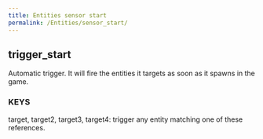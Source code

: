 ```yaml
---
title: Entities sensor start
permalink: /Entities/sensor_start/
---
```


## trigger_start

Automatic trigger. It will fire the entities it targets as soon as it
spawns in the game.

### KEYS

target, target2, target3, target4: trigger any entity matching one of these references.